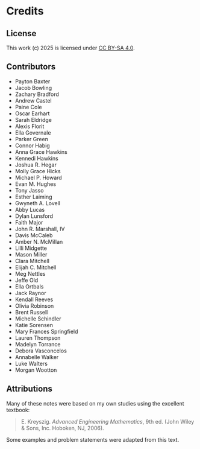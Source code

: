 # Credits

## License

This work (c) 2025 is licensed under
[CC BY-SA 4.0](https://creativecommons.org/licenses/by-sa/4.0/).

## Contributors

- Payton Baxter
- Jacob Bowling
- Zachary Bradford
- Andrew Castel
- Paine Cole
- Oscar Earhart
- Sarah Eldridge
- Alexis Florit
- Ella Governale
- Parker Green
- Connor Habig
- Anna Grace Hawkins
- Kennedi Hawkins
- Joshua R. Hegar
- Molly Grace Hicks
- Michael P. Howard
- Evan M. Hughes
- Tony Jasso
- Esther Laiming
- Gwyneth A. Lovell
- Abby Lucas
- Dylan Lunsford
- Faith Major
- John R. Marshall, IV
- Davis McCaleb
- Amber N. McMillan
- Lilli Midgette
- Mason Miller
- Clara Mitchell
- Elijah  C. Mitchell
- Meg Nettles
- Jeffe Old
- Ella Ortbals
- Jack Raynor
- Kendall Reeves
- Olivia Robinson
- Brent Russell
- Michelle Schindler
- Katie Sorensen
- Mary Frances Springfield
- Lauren Thompson
- Madelyn Torrance
- Debora Vasconcelos
- Annabelle Walker
- Luke Walters
- Morgan Wootton

## Attributions

Many of these notes were based on my own studies using the excellent textbook:

> E. Kreyszig. *Advanced Engineering Mathematics*, 9th ed. (John Wiley \&
Sons, Inc. Hoboken, NJ, 2006).

Some examples and problem statements were adapted from this text.
